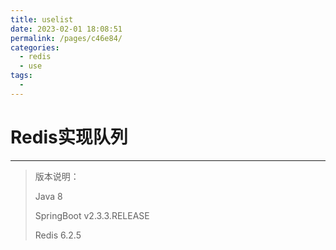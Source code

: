 ```yaml
---
title: uselist
date: 2023-02-01 18:08:51
permalink: /pages/c46e84/
categories:
  - redis
  - use
tags:
  - 
---
```

# Redis实现队列 


---

> 版本说明：
>
>Java 8
>
>SpringBoot v2.3.3.RELEASE
>
>Redis 6.2.5